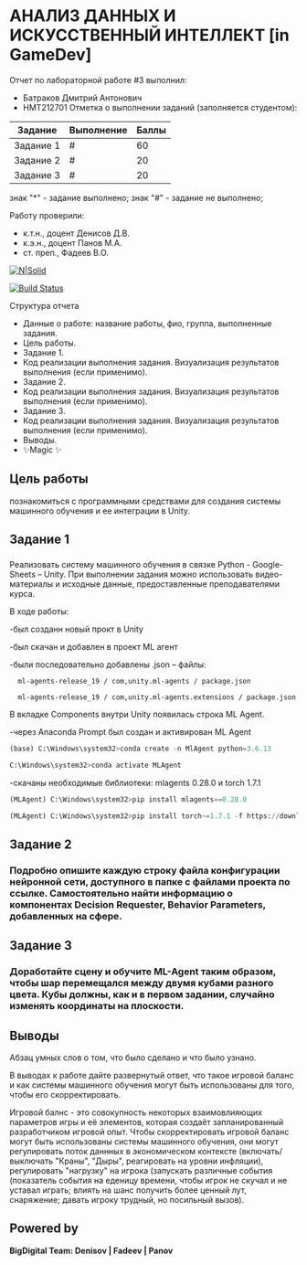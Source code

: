 # АНАЛИЗ ДАННЫХ И ИСКУССТВЕННЫЙ ИНТЕЛЛЕКТ [in GameDev]
Отчет по лабораторной работе #3 выполнил:
- Батраков Дмитрий Антонович
- НМТ212701
Отметка о выполнении заданий (заполняется студентом):

| Задание | Выполнение | Баллы |
| ------ | ------ | ------ |
| Задание 1 | # | 60 |
| Задание 2 | # | 20 |
| Задание 3 | # | 20 |

знак "*" - задание выполнено; знак "#" - задание не выполнено;

Работу проверили:
- к.т.н., доцент Денисов Д.В.
- к.э.н., доцент Панов М.А.
- ст. преп., Фадеев В.О.

[![N|Solid](https://cldup.com/dTxpPi9lDf.thumb.png)](https://nodesource.com/products/nsolid)

[![Build Status](https://travis-ci.org/joemccann/dillinger.svg?branch=master)](https://travis-ci.org/joemccann/dillinger)

Структура отчета

- Данные о работе: название работы, фио, группа, выполненные задания.
- Цель работы.
- Задание 1.
- Код реализации выполнения задания. Визуализация результатов выполнения (если применимо).
- Задание 2.
- Код реализации выполнения задания. Визуализация результатов выполнения (если применимо).
- Задание 3.
- Код реализации выполнения задания. Визуализация результатов выполнения (если применимо).
- Выводы.
- ✨Magic ✨

## Цель работы
познакомиться с программными средствами для создания системы машинного обучения и ее интеграции в Unity.

## Задание 1
### 
Реализовать систему машинного обучения в связке Python - Google-Sheets – Unity. 
При выполнении задания можно использовать видео-материалы и исходные данные, предоставленные преподавателями курса.

В ходе работы:

-был созданн новый прокт в Unity

-был скачан и добавлен в проект ML агент

-были последовательно добавлены .json – файлы: 

      ml-agents-release_19 / com,unity.ml-agents / package.json 
  
      ml-agents-release_19 / com,unity.ml-agents.extensions / package.json
  
В вкладке Components внутри Unity появилась строка ML Agent.

-через Anaconda Prompt был создан и активирован ML Agent
```py
(base) C:\Windows\system32>conda create -n MlAgent python=3.6.13
```
```py
C:\Windows\system32>conda activate MLAgent
```
-скачаны необходимые библиотеки: mlagents 0.28.0 и torch 1.7.1
```py
(MLAgent) C:\Windows\system32>pip install mlagents==0.28.0
```
```py
(MLAgent) C:\Windows\system32>pip install torch~=1.7.1 -f https://download.pytorch.org/whl/torch_stable.html
```

## Задание 2
### Подробно опишите каждую строку файла конфигурации нейронной сети, доступного в папке с файлами проекта по ссылке. Самостоятельно найти информацию о компонентах Decision Requester, Behavior Parameters, добавленных на сфере.

## Задание 3
### Доработайте сцену и обучите ML-Agent таким образом, чтобы шар перемещался между двумя кубами разного цвета. Кубы должны, как и в первом задании, случайно изменять координаты на плоскости.

## Выводы
Абзац умных слов о том, что было сделано и что было узнано.

В выводах к работе дайте развернутый ответ, что такое игровой баланс и как системы машинного обучения могут быть использованы для того, чтобы его скорректировать.

Игровой балнс - это совокупность некоторых взаимовлияющих параметров игры и её элементов, которая создаёт запланированный разработчиком игровой опыт. Чтобы скорректировать игровой баланс могут быть использованы системы машинного обучения, они могут регулировать поток даннных в экономическом контексте (включать/выключать "Краны", "Дыры", реагировать на уровни инфляции), регулировать "нагрузку" на игрока (запускать различные события (показатель события на еденицу времени, чтобы игрок не скучал и не уставал играть; влиять на шанс получить более ценный лут, снаряжение; давать игроку трудный, но посильный вызов).

## Powered by

**BigDigital Team: Denisov | Fadeev | Panov**
